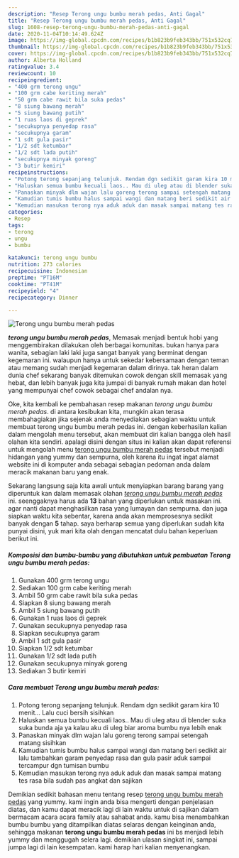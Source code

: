 ```yaml
---
description: "Resep Terong ungu bumbu merah pedas, Anti Gagal"
title: "Resep Terong ungu bumbu merah pedas, Anti Gagal"
slug: 1608-resep-terong-ungu-bumbu-merah-pedas-anti-gagal
date: 2020-11-04T10:14:49.624Z
image: https://img-global.cpcdn.com/recipes/b1b823b9feb343bb/751x532cq70/terong-ungu-bumbu-merah-pedas-foto-resep-utama.jpg
thumbnail: https://img-global.cpcdn.com/recipes/b1b823b9feb343bb/751x532cq70/terong-ungu-bumbu-merah-pedas-foto-resep-utama.jpg
cover: https://img-global.cpcdn.com/recipes/b1b823b9feb343bb/751x532cq70/terong-ungu-bumbu-merah-pedas-foto-resep-utama.jpg
author: Alberta Holland
ratingvalue: 3.4
reviewcount: 10
recipeingredient:
- "400 grm terong ungu"
- "100 grm cabe keriting merah"
- "50 grm cabe rawit bila suka pedas"
- "8 siung bawang merah"
- "5 siung bawang putih"
- "1 ruas laos di geprek"
- "secukupnya penyedap rasa"
- "secukupnya garam"
- "1 sdt gula pasir"
- "1/2 sdt ketumbar"
- "1/2 sdt lada putih"
- "secukupnya minyak goreng"
- "3 butir kemiri"
recipeinstructions:
- "Potong terong sepanjang telunjuk. Rendam dgn sedikit garam kira 10 menit... Lalu cuci bersih sisihkan"
- "Haluskan semua bumbu kecuali laos.. Mau di uleg atau di blender suka suka bunda aja ya kalau aku di uleg biar aroma bumbu nya lebih enak"
- "Panaskan minyak dlm wajan lalu goreng terong sampai setengah matang sisihkan"
- "Kamudian tumis bumbu halus sampai wangi dan matang beri sedikit air lalu tambahkan garam penyedap rasa dan gula pasir aduk sampai tercampur dgn tumisan bumbu"
- "Kemudian masukan terong nya aduk aduk dan masak sampai matang tes rasa bila sudah pas angkat dan sajikan"
categories:
- Resep
tags:
- terong
- ungu
- bumbu

katakunci: terong ungu bumbu 
nutrition: 273 calories
recipecuisine: Indonesian
preptime: "PT16M"
cooktime: "PT41M"
recipeyield: "4"
recipecategory: Dinner

---
```



![Terong ungu bumbu merah pedas](https://img-global.cpcdn.com/recipes/b1b823b9feb343bb/751x532cq70/terong-ungu-bumbu-merah-pedas-foto-resep-utama.jpg)

<b><i>terong ungu bumbu merah pedas</i></b>, Memasak menjadi bentuk hobi yang menggembirakan dilakukan oleh berbagai komunitas. bukan hanya para wanita, sebagian laki laki juga sangat banyak yang berminat dengan kegemaran ini. walaupun hanya untuk sekedar kebersamaan dengan teman atau memang sudah menjadi kegemaran dalam dirinya. tak heran dalam dunia chef sekarang banyak ditemukan cowok dengan skill memasak yang hebat, dan lebih banyak juga kita jumpai di banyak rumah makan dan hotel yang mempunyai chef cowok sebagai chef andalan nya.

Oke, kita kembali ke pembahasan resep makanan <i>terong ungu bumbu merah pedas</i>. di antara kesibukan kita, mungkin akan terasa membahagiakan jika sejenak anda menyediakan sebagian waktu untuk membuat terong ungu bumbu merah pedas ini. dengan keberhasilan kalian dalam mengolah menu tersebut, akan membuat diri kalian bangga oleh hasil olahan kita sendiri. apalagi disini dengan situs ini kalian akan dapat referensi untuk mengolah menu <u>terong ungu bumbu merah pedas</u> tersebut menjadi hidangan yang yummy dan sempurna, oleh karena itu ingat ingat alamat website ini di komputer anda sebagai sebagian pedoman anda dalam meracik makanan baru yang enak.




Sekarang langsung saja kita awali untuk menyiapkan barang barang yang diperuntuk kan dalam memasak olahan <u><i>terong ungu bumbu merah pedas</i></u> ini. seenggaknya harus ada <b>13</b> bahan yang diperlukan untuk masakan ini. agar nanti dapat menghasilkan rasa yang lumayan dan sempurna. dan juga siapkan waktu kita sebentar, karena anda akan memprosesnya sedikit banyak dengan <b>5</b> tahap. saya berharap semua yang diperlukan sudah kita punyai disini, yuk mari kita olah dengan mencatat dulu bahan keperluan berikut ini.

<!--inarticleads1-->

##### Komposisi dan bumbu-bumbu yang dibutuhkan untuk pembuatan Terong ungu bumbu merah pedas:

1. Gunakan 400 grm terong ungu
1. Sediakan 100 grm cabe keriting merah
1. Ambil 50 grm cabe rawit bila suka pedas
1. Siapkan 8 siung bawang merah
1. Ambil 5 siung bawang putih
1. Gunakan 1 ruas laos di geprek
1. Gunakan secukupnya penyedap rasa
1. Siapkan secukupnya garam
1. Ambil 1 sdt gula pasir
1. Siapkan 1/2 sdt ketumbar
1. Gunakan 1/2 sdt lada putih
1. Gunakan secukupnya minyak goreng
1. Sediakan 3 butir kemiri




<!--inarticleads2-->

##### Cara membuat Terong ungu bumbu merah pedas:

1. Potong terong sepanjang telunjuk. Rendam dgn sedikit garam kira 10 menit... Lalu cuci bersih sisihkan
1. Haluskan semua bumbu kecuali laos.. Mau di uleg atau di blender suka suka bunda aja ya kalau aku di uleg biar aroma bumbu nya lebih enak
1. Panaskan minyak dlm wajan lalu goreng terong sampai setengah matang sisihkan
1. Kamudian tumis bumbu halus sampai wangi dan matang beri sedikit air lalu tambahkan garam penyedap rasa dan gula pasir aduk sampai tercampur dgn tumisan bumbu
1. Kemudian masukan terong nya aduk aduk dan masak sampai matang tes rasa bila sudah pas angkat dan sajikan




Demikian sedikit bahasan menu tentang resep <u>terong ungu bumbu merah pedas</u> yang yummy. kami ingin anda bisa mengerti dengan penjelasan diatas, dan kamu dapat meracik lagi di lain waktu untuk di sajikan dalam bermacam acara acara family atau sahabat anda. kamu bisa menambahkan bumbu bumbu yang ditampilkan diatas selaras dengan keinginan anda, sehingga makanan <b>terong ungu bumbu merah pedas</b> ini bs menjadi lebih yummy dan menggugah selera lagi. demikian ulasan singkat ini, sampai jumpa lagi di lain kesempatan. kami harap hari kalian menyenangkan.
